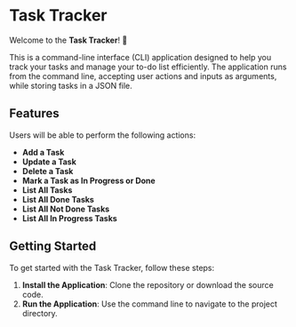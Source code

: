 # Task Tracker

Welcome to the **Task Tracker**! 🎉

This is a command-line interface (CLI) application designed to help you track your tasks and manage your to-do list efficiently. The application runs from the command line, accepting user actions and inputs as arguments, while storing tasks in a JSON file.

## Features

Users will be able to perform the following actions:

- **Add a Task**
- **Update a Task**
- **Delete a Task**
- **Mark a Task as In Progress or Done**
- **List All Tasks**
- **List All Done Tasks**
- **List All Not Done Tasks**
- **List All In Progress Tasks**

## Getting Started

To get started with the Task Tracker, follow these steps:

1. **Install the Application**: Clone the repository or download the source code.
2. **Run the Application**: Use the command line to navigate to the project directory.


